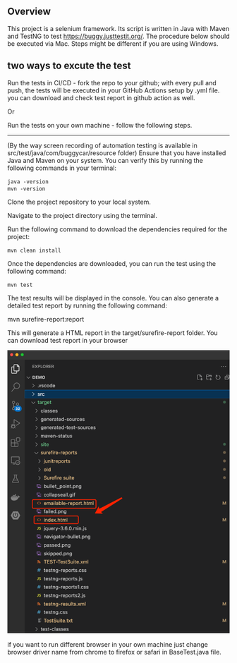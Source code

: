 ## Overview

This project is a selenium framework. Its script is written in Java with Maven and TestNG to test https://buggy.justtestit.org/. The procedure below should be executed via Mac. Steps might be different if you are using Windows.

## two ways to excute the test

Run the tests in CI/CD - fork the repo to your github; with every pull and push, the tests will be executed in your GitHub Actions setup by .yml file. you can download and check test report in github action as well.

Or

Run the tests on your own machine -  follow the following steps. 

---
(By the way screen recording of automation testing is available in src/test/java/com/buggycar/resource folder)
Ensure that you have installed Java and Maven on your system. You can verify this by running the following commands in your terminal:

    java -version
    mvn -version

Clone the project repository to your local system.

Navigate to the project directory using the terminal.

Run the following command to download the dependencies required for the project:

    mvn clean install

Once the dependencies are downloaded, you can run the test using the following command:

    mvn test

The test results will be displayed in the console. You can also generate a detailed test report by running the following command:

mvn surefire-report:report

This will generate a HTML report in the target/surefire-report folder.
You can download test report in your browser

<img src="src/test/java/com/buggycar/resource/testreport.png" alt="Alt text" title="Optional title">

if you want to run different browser in your own machine just change browser driver name from chrome to firefox or safari in BaseTest.java file.
